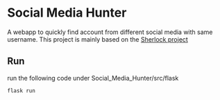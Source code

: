 # Social Media Hunter
A webapp to quickly find account from different social media with same username.
This project is mainly based on the [Sherlock project](https://github.com/sherlock-project/sherlock)

## Run
run the following code under Social_Media_Hunter/src/flask
```python
flask run
```
